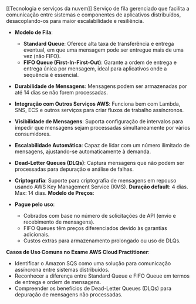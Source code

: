 [[Tecnologia e serviços da nuvem]]
Serviço de fila gerenciado que facilita a comunicação entre sistemas e componentes de aplicativos distribuídos, desacoplando-os para maior escalabilidade e resiliência.
- **Modelo de Fila**:
    - **Standard Queue**: Oferece alta taxa de transferência e entrega eventual, em que uma mensagem pode ser entregue mais de uma vez (não FIFO).
    - **FIFO Queue (First-In-First-Out)**: Garante a ordem de entrega e entrega única por mensagem, ideal para aplicativos onde a sequência é essencial.
- **Durabilidade de Mensagens**: Mensagens podem ser armazenadas por até 14 dias se não forem processadas.
- **Integração com Outros Serviços AWS**: Funciona bem com Lambda, SNS, ECS e outros serviços para criar fluxos de trabalho assíncronos.
- **Visibilidade de Mensagens**: Suporta configuração de intervalos para impedir que mensagens sejam processadas simultaneamente por vários consumidores.
- **Escalabilidade Automática**: Capaz de lidar com um número ilimitado de mensagens, ajustando-se automaticamente à demanda.
- **Dead-Letter Queues (DLQs)**: Captura mensagens que não podem ser processadas para depuração e análise de falhas.
- **Criptografia**: Suporte para criptografia de mensagens em repouso usando AWS Key Management Service (KMS).
**Duração default**: 4 dias.
Max: 14 dias.
**Modelo de Preços**:

- **Pague pelo uso**:
    - Cobrados com base no número de solicitações de API (envio e recebimento de mensagens).
    - FIFO Queues têm preços diferenciados devido às garantias adicionais.
    - Custos extras para armazenamento prolongado ou uso de DLQs.

**Casos de Uso Comuns no Exame AWS Cloud Practitioner**:

- Identificar o Amazon SQS como uma solução para comunicação assíncrona entre sistemas distribuídos.
- Reconhecer a diferença entre Standard Queue e FIFO Queue em termos de entrega e ordem de mensagens.
- Compreender os benefícios de Dead-Letter Queues (DLQs) para depuração de mensagens não processadas.